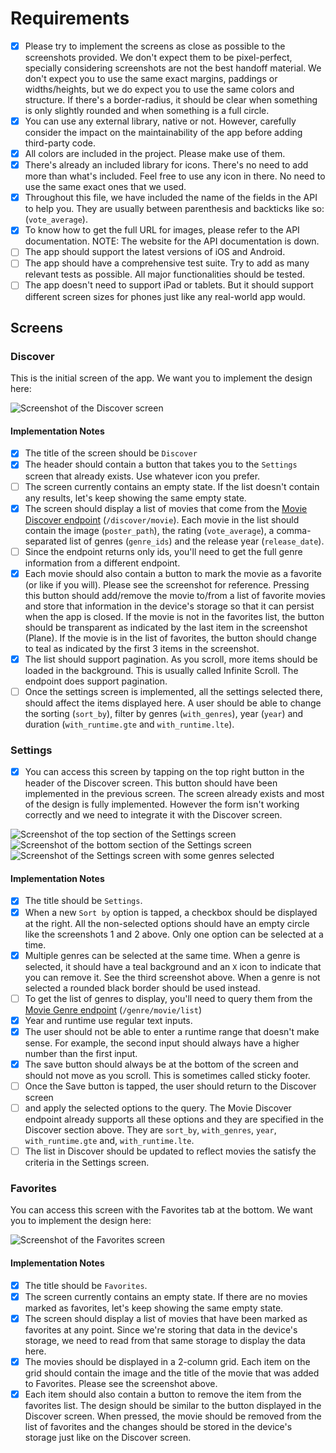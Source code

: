 # Requirements

- [x] Please try to implement the screens as close as possible to the screenshots provided. We don't expect them to be pixel-perfect, specially considering screenshots are not the best handoff material. We don't expect you to use the same exact margins, paddings or widths/heights, but we do expect you to use the same colors and structure. If there's a border-radius, it should be clear when something is only slightly rounded and when something is a full circle.  
- [x] You can use any external library, native or not. However, carefully consider the impact on the maintainability of the app before adding third-party code.  
- [x] All colors are included in the project. Please make use of them.  
- [x] There's already an included library for icons. There's no need to add more than what's included. Feel free to use any icon in there. No need to use the same exact ones that we used.  
- [x] Throughout this file, we have included the name of the fields in the API to help you. They are usually between parenthesis and backticks like so: (`vote_average`).  
- [x] To know how to get the full URL for images, please refer to the API documentation. NOTE: The website for the API documentation is down.  
- [ ] The app should support the latest versions of iOS and Android.  
- [ ] The app should have a comprehensive test suite. Try to add as many relevant tests as possible. All major functionalities should be tested.  
- [ ] The app doesn't need to support iPad or tablets. But it should support different screen sizes for phones just like any real-world app would.  

## Screens

### Discover

This is the initial screen of the app. We want you to implement the design here:

<img src="./assets/screenshots/discover.png" alt="Screenshot of the Discover screen">

#### Implementation Notes

- [x] The title of the screen should be `Discover`  
- [x] The header should contain a button that takes you to the `Settings` screen that already exists. Use whatever icon you prefer.  
- [ ] The screen currently contains an empty state. If the list doesn't contain any results, let's keep showing the same empty state.  
- [x] The screen should display a list of movies that come from the [Movie Discover endpoint](https://developers.themoviedb.org/3/discover/movie-discover) (`/discover/movie`). Each movie in the list should contain the image (`poster_path`), the rating (`vote_average`), a comma-separated list of genres (`genre_ids`) and the release year (`release_date`).  
- [ ] Since the endpoint returns only ids, you'll need to get the full genre information from a different endpoint.  
- [x] Each movie should also contain a button to mark the movie as a favorite (or like if you will). Please see the screenshot for reference. Pressing this button should add/remove the movie to/from a list of favorite movies and store that information in the device's storage so that it can persist when the app is closed. If the movie is not in the favorites list, the button should be transparent as indicated by the last item in the screenshot (Plane). If the movie is in the list of favorites, the button should change to teal as indicated by the first 3 items in the screenshot.  
- [x] The list should support pagination. As you scroll, more items should be loaded in the background. This is usually called Infinite Scroll. The endpoint does support pagination.  
- [ ] Once the settings screen is implemented, all the settings selected there, should affect the items displayed here. A user should be able to change the sorting (`sort_by`), filter by genres (`with_genres`), year (`year`) and duration (`with_runtime.gte` and `with_runtime.lte`).  

### Settings

- [x] You can access this screen by tapping on the top right button in the header of the Discover screen. This button should have been implemented in the previous screen. The screen already exists and most of the design is fully implemented. However the form isn't working correctly and we need to integrate it with the Discover screen.  

<img src="./assets/screenshots/settings-top.png" alt="Screenshot of the top section of the Settings screen">
<img src="./assets/screenshots/settings-bottom.png" alt="Screenshot of the bottom section of the Settings screen">
<img src="./assets/screenshots/settings-selected.png" alt="Screenshot of the Settings screen with some genres selected">

#### Implementation Notes

- [x] The title should be `Settings`.  
- [x] When a new `Sort by` option is tapped, a checkbox should be displayed at the right. All the non-selected options should have an empty circle like the screenshots 1 and 2 above. Only one option can be selected at a time.  
- [x] Multiple genres can be selected at the same time. When a genre is selected, it should have a teal background and an `X` icon to indicate that you can remove it. See the third screenshot above. When a genre is not selected a rounded black border should be used instead. 
- [ ] To get the list of genres to display, you'll need to query them from the [Movie Genre endpoint](https://developers.themoviedb.org/3/genres/get-movie-list) (`/genre/movie/list`)  
- [x] Year and runtime use regular text inputs.  
- [x] The user should not be able to enter a runtime range that doesn't make sense. For example, the second input should always have a higher number than the first input.  
- [x] The save button should always be at the bottom of the screen and should not move as you scroll. This is sometimes called sticky footer.  
- [ ] Once the Save button is tapped, the user should return to the Discover screen   
- [ ] and apply the selected options to the query. The Movie Discover endpoint already supports all these options and they are specified in the Discover section above. They are `sort_by`, `with_genres`, `year`, `with_runtime.gte` and, `with_runtime.lte`.  
- [ ] The list in Discover should be updated to reflect movies the satisfy the criteria in the Settings screen.  

### Favorites

You can access this screen with the Favorites tab at the bottom. We want you to implement the design here:

<img src="./assets/screenshots/favorites.png" alt="Screenshot of the Favorites screen">

#### Implementation Notes

- [x] The title should be `Favorites`.  
- [x] The screen currently contains an empty state. If there are no movies marked as favorites, let's keep showing the same empty state.  
- [x] The screen should display a list of movies that have been marked as favorites at any point. Since we're storing that data in the device's storage, we need to read from that same storage to display the data here.  
- [x] The movies should be displayed in a 2-column grid. Each item on the grid should contain the image and the title of the movie that was added to Favorites. Please see the screenshot above.  
- [x] Each item should also contain a button to remove the item from the favorites list. The design should be similar to the button displayed in the Discover screen. When pressed, the movie should be removed from the list of favorites and the changes should be stored in the device's storage just like on the Discover screen.  
